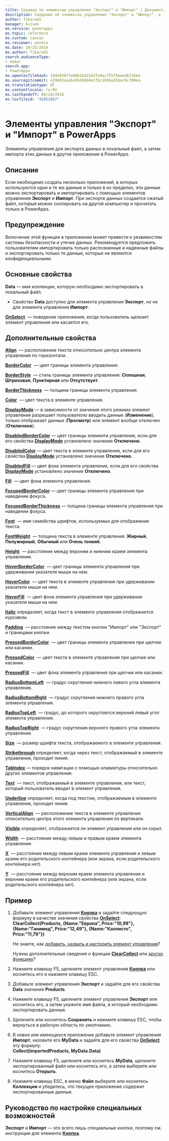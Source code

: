 ```yaml
---
title: Справка по элементам управления "Экспорт" и "Импорт" | Документация Майкрософт
description: Сведения об элементах управления "Экспорт" и "Импорт", а также свойства и примеры
author: fikaradz
manager: kvivek
ms.service: powerapps
ms.topic: reference
ms.custom: canvas
ms.reviewer: anneta
ms.date: 10/25/2016
ms.author: fikaradz
search.audienceType:
- maker
search.app:
- PowerApps
ms.openlocfilehash: 1dde9367fe06b1bd2242fe0ac755f5eeedb71bba
ms.sourcegitcommit: 429b83aaa5a91d5868e1fbc169bed1bac0c709ea
ms.translationtype: HT
ms.contentlocale: ru-RU
ms.lasthandoff: 08/24/2018
ms.locfileid: "42851847"
---
```

# <a name="export-control-and-import-control-in-powerapps"></a>Элементы управления "Экспорт" и "Импорт" в PowerApps
Элементы управления для экспорта данных в локальный файл, а затем импорта этих данных в другое приложение в PowerApps.

## <a name="description"></a>Описание
Если необходимо создать несколько приложений, в которых используются одни и те же данные и только в их пределах, эти данные можно экспортировать и импортировать с помощью элементов управления **Экспорт** и **Импорт**. При экспорте данных создается сжатый файл, который можно скопировать на другой компьютер и прочитать только в PowerApps.

## <a name="warning"></a>Предупреждение
Включение этой функции в приложении может привести к уязвимостям системы безопасности и утечке данных.  Рекомендуется предложить пользователям импортировать только распознанные и надежные файлы и экспортировать только те данные, которые не являются конфиденциальными.

## <a name="key-properties"></a>Основные свойства
**Data** — имя коллекции, которую необходимо экспортировать в локальный файл.

* Свойство **Data** доступно для элемента управления **Экспорт**, но не для элемента управления **Импорт**.

**[OnSelect](properties-core.md)**  — поведение приложения, когда пользователь щелкает элемент управления или касается его.

## <a name="additional-properties"></a>Дополнительные свойства
**[Align](properties-text.md)**  — расположение текста относительно центра элемента управления по горизонтали.

**[BorderColor](properties-color-border.md)**  — цвет границы элемента управления.

**[BorderStyle](properties-color-border.md)**  — стиль границы элемента управления: **Сплошная**, **Штриховая**, **Пунктирная** или **Отсутствует**.

**[BorderThickness](properties-color-border.md)**  — толщина границы элемента управления.

**[Color](properties-color-border.md)**  — цвет текста в элементе управления.

**[DisplayMode](properties-core.md)** — в зависимости от значения этого режима элемент управления разрешает пользователю вводить данные (**Изменение**), только отображает данные (**Просмотр**) или элемент вообще отключен (**Отключено**).

**[DisabledBorderColor](properties-color-border.md)** — цвет границы элемента управления, если для его свойства **[DisplayMode](properties-core.md)** установлено значение **Отключено**.

**[DisabledColor](properties-color-border.md)** — цвет текста в элементе управления, если для его свойства **[DisplayMode](properties-core.md)** установлено значение **Отключено**.

**[DisabledFill](properties-color-border.md)** — цвет фона элемента управления, если для его свойства **[DisplayMode](properties-core.md)** установлено значение **Отключено**.

**[Fill](properties-color-border.md)**  — цвет фона элемента управления.

**[FocusedBorderColor](properties-color-border.md)** — цвет границы элемента управления при наведении фокуса.

**[FocusedBorderThickness](properties-color-border.md)** — толщина границы элемента управления при наведении фокуса.

**[Font](properties-text.md)**  — имя семейства шрифтов, используемых для отображения текста.

**[FontWeight](properties-text.md)**  — толщина текста в элементе управления: **Жирный**, **Полужирный**, **Обычный** или **Очень тонкий**.

**[Height](properties-size-location.md)**  — расстояние между верхним и нижним краем элемента управления.

**[HoverBorderColor](properties-color-border.md)**  — цвет границы элемента управления при удерживании указателя мыши на нем.

**[HoverColor](properties-color-border.md)**  — цвет текста в элементе управления при удерживании указателя мыши на нем.

**[HoverFill](properties-color-border.md)**  — цвет фона элемента управления при удерживании указателя мыши на нем.

**[Italic](properties-text.md)** определяет, когда текст в элементе управления отображается курсивом.

**[Padding](properties-size-location.md)**  — расстояние между текстом кнопки "Импорт" или "Экспорт" и границами кнопки.

**[PressedBorderColor](properties-color-border.md)**  — цвет границы элемента управления при щелчке или касании.

**[PressedColor](properties-color-border.md)**  — цвет текста в элементе управления при щелчке или касании.

**[PressedFill](properties-color-border.md)**  — цвет фона элемента управления при щелчке или касании.

**[RadiusBottomLeft](properties-size-location.md)**  — градус скругления нижнего левого угла элемента управления.

**[RadiusBottomRight](properties-size-location.md)**  — градус скругления нижнего правого угла элемента управления.

**[RadiusTopLeft](properties-size-location.md)**  — градус, до которого округляется верхний левый угол элемента управления.

**[RadiusTopRight](properties-size-location.md)**  — градус скругления верхнего правого угла элемента управления.

**[Size](properties-text.md)**  — размер шрифта текста, отображаемого в элементе управления.

**[Strikethrough](properties-text.md)** определяет, когда через текст, отображаемый в элементе управления, проходит линия.

**[TabIndex](properties-accessibility.md)** — порядок навигации с помощью клавиатуры относительно других элементов управления.

**[Text](properties-core.md)**  — текст, отображаемый в элементе управления, или текст, который пользователь вводит в элемент управления.

**[Underline](properties-text.md)** определяет, когда под текстом, отображаемым в элементе управления, проходит линия.

**[VerticalAlign](properties-text.md)**  — расположение текста в элементе управления относительно центра этого элемента управления по вертикали.

**[Visible](properties-core.md)** определяет, отображается ли элемент управления или он скрыт.

**[Width](properties-size-location.md)**  — расстояние между левым и правым краем элемента управления.

**[X](properties-size-location.md)**  — расстояние между левым краем элемента управления и левым краем его родительского контейнера (или экрана, если родительского контейнера нет).

**[Y](properties-size-location.md)**  — расстояние между верхним краем элемента управления и верхним краем его родительского контейнера (или экрана, если родительского контейнера нет).

## <a name="example"></a>Пример
1. Добавьте элемент управления **[Кнопка](control-button.md)** и задайте следующую формулу в качестве значения свойства **[OnSelect](properties-core.md)**:
   <br>**ClearCollect(Products, {Name:"Европа", Price:"10,99"}, {Name:"Ганимед", Price:"12,49"}, {Name:"Каллисто", Price:"11,79"})**
   
    Не знаете, как [добавить, назвать и настроить элемент управления](../add-configure-controls.md)?
   
    Нужны дополнительные сведения о функции **[ClearCollect](../functions/function-clear-collect-clearcollect.md)** или [других функциях](../formula-reference.md)?
2. Нажмите клавишу F5, щелкните элемент управления **[Кнопка](control-button.md)** или коснитесь его и нажмите клавишу ESC.
3. Добавьте элемент управления **Экспорт** и задайте для его свойства **Data** значение **Products**.
4. Нажмите клавишу F5, щелкните элемент управления **Экспорт** или коснитесь его, а затем укажите имя файла, в который необходимо экспортировать данные.
5. Щелкните или коснитесь **Сохранить** и нажмите клавишу ESC, чтобы вернуться в рабочую область по умолчанию.
6. В новое или имеющееся приложение добавьте элемент управления **Импорт**, назовите его **MyData** и задайте для его свойства **[OnSelect](properties-core.md)** эту формулу:<br>
   **Collect(ImportedProducts, MyData.Data)**
7. Нажмите клавишу F5, щелкните или коснитесь **MyData**, щелкните экспортированный файл или коснитесь его, а затем выберите или коснитесь **Открыть**.
8. Нажмите клавишу ESC, в меню **Файл** выберите или коснитесь **Коллекции** и убедитесь, что текущее приложение содержит экспортированные данные.


## <a name="accessibility-guidelines"></a>Руководство по настройке специальных возможностей
**Экспорт** и **Импорт** — это всего лишь специальные кнопки, поэтому см. инструкции для элемента **[Кнопка](control-button.md)**.

